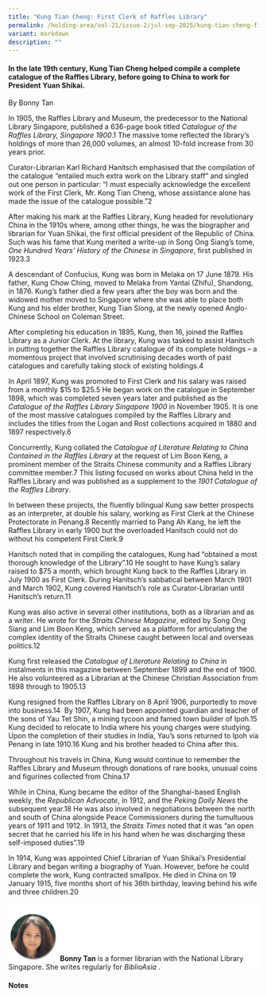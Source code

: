 ```yaml
---
title: "Kung Tian Cheng: First Clerk of Raffles Library"
permalink: /holding-area/vol-21/issue-2/jul-sep-2025/kung-tian-cheng-first-clerk-of-raffles-library/
variant: markdown
description: ""
---
```

#### In the late 19th century, Kung Tian Cheng helped compile a complete catalogue of the Raffles Library, before going to China to work for President Yuan Shikai.  
By Bonny Tan


In 1905, the Raffles Library and Museum, the predecessor to the National Library Singapore, published a 636-page book titled _Catalogue of the Raffles Library, Singapore 1900_.1 The massive tome reflected the library’s holdings of more than 26,000 volumes, an almost 10-fold increase from 30 years prior. &nbsp;

Curator-Librarian Karl Richard Hanitsch emphasised that the compilation of the catalogue “entailed much extra work on the Library staff” and singled out one person in particular: “I must especially acknowledge the excellent work of the First Clerk, Mr.&nbsp;Kong Tian Cheng, whose assistance alone has made the issue of the catalogue possible.”2&nbsp;

After making his mark at the Raffles Library, Kung headed for revolutionary China in the 1910s where, among other things, he was the biographer and librarian for Yuan Shikai, the first official president of the Republic of China. Such was his fame that Kung merited a write-up in Song Ong Siang’s tome, _One Hundred Years’ History of the Chinese in Singapore_, first published in 1923.3&nbsp;

A descendant of Confucius, Kung was born in Melaka on 17 June 1879. His father, Kung Chow Ching, moved to Melaka from Yantai (Zhifu), Shandong, in 1876. Kung’s father died a few years after the boy was born and the widowed mother moved to Singapore where she was able to place both Kung and his elder brother, Kung Tian Siong, at the newly opened Anglo-Chinese School on Coleman Street.&nbsp;

After completing his education in 1895, Kung, then 16, joined the Raffles Library as a Junior Clerk. At the library, Kung was tasked to assist Hanitsch in putting together the Raffles Library catalogue of its complete holdings – a momentous project that involved scrutinising decades worth of past catalogues and carefully taking stock of existing holdings.4&nbsp;

In April 1897, Kung was promoted to First Clerk and his salary was raised from a monthly $15 to $25.5 He began work on the catalogue in September 1898, which was completed seven years later and published as the _Catalogue of the Raffles Library Singapore 1900_ in November 1905. It is one of the most massive catalogues compiled by the Raffles Library and includes the titles from the Logan and Rost collections acquired in 1880 and 1897 respectively.6&nbsp; &nbsp;

Concurrently, Kung collated the _Catalogue of Literature Relating to China Contained in the Raffles Library_ at the request of Lim Boon Keng, a prominent member of the Straits Chinese community and a Raffles Library committee member.7 This listing focused on works about China held in the Raffles Library and was published as a supplement to the _1901 Catalogue of the Raffles Library_.&nbsp;

In between these projects, the fluently bilingual Kung saw better prospects as an interpreter, at double his salary, working as First Clerk at the Chinese Protectorate in Penang.8 Recently married to Pang Ah Kang, he left the Raffles Library in early 1900 but the overloaded Hanitsch could not do without his competent First Clerk.9

Hanitsch noted that in compiling the catalogues, Kung had “obtained a most thorough knowledge of the Library”.10 He sought to have Kung’s salary raised to $75 a month, which brought Kung back to the Raffles Library in July 1900 as First Clerk. During Hanitsch’s sabbatical between March 1901 and March 1902, Kung covered Hanitsch’s role as Curator-Librarian until Hanitsch’s return.11 &nbsp;

Kung was also active in several other institutions, both as a librarian and as a writer. He wrote for the _Straits Chinese Magazine_, edited by Song Ong Siang and Lim Boon Keng, which served as a platform for articulating the complex identity of the Straits Chinese caught between local and overseas politics.12 &nbsp;

Kung first released the _Catalogue of Literature Relating to China_ in instalments in this magazine between September 1899 and the end of 1900. He also volunteered as a Librarian at the Chinese Christian Association from 1898 through to 1905.13&nbsp;

Kung resigned from the Raffles Library on 8 April 1906, purportedly to move into business.14&nbsp; By 1907, Kung had been appointed guardian and teacher of the sons of Yau Tet Shin, a mining tycoon and famed town builder of Ipoh.15 Kung decided to relocate to India where his young charges were studying. Upon the completion of their studies in India, Yau’s sons returned to Ipoh via Penang in late 1910.16 Kung and his brother headed to China after this.&nbsp;

Throughout his travels in China, Kung would continue to remember the Raffles Library and Museum through donations of rare books, unusual coins and figurines collected from China.17&nbsp;

While in China, Kung became the editor of the Shanghai-based English weekly, the _Republican Advocate_, in 1912, and the _Peking Daily News_ the subsequent year.18 He was also involved in negotiations between the north and south of China alongside Peace Commissioners during the tumultuous years of 1911 and 1912. In 1913, the _Straits Times_ noted that it was “an open secret that he carried his life in his hand when he was discharging these self-imposed duties”.19&nbsp;

In 1914, Kung was appointed Chief Librarian of Yuan Shikai’s Presidential Library and began writing a biography of Yuan. However, before he could complete the work, Kung contracted smallpox. He died in China on 19 January 1915, five months short of his 36th birthday, leaving behind his wife and three children.20



<div style="background-color: white;">
<br>
<img style="width: 100px; height: 100px;" src="/images/Authors/SamanthaChen.png">
<b>Bonny Tan</b> is a former librarian with the National Library Singapore. She writes regularly for <i>BiblioAsia</i> .</div>
	

#### **Notes**

[^1]: Raffles Library and Museum, _Catalogue of the Raffles Library, Singapore 190_0 (Singapore: American Mission Press, 1905). (From National Library Online)


[^2]: Raffles Library and Museum, _Catalogue of the Raffles Library, Singapore 1900_, Foreword. Today, his name 孔天增 is transliterated as Kung Tian Cheng. For a more detailed account of Kung Tian Cheng’s life and accomplishments, see Bonny Tan, “Kung Tian Cheng: From Confucian Scholar in Singapore to Reformer in the Chinese Republic,” _Journal of the Malaysian Branch of the Royal Asiatic Society 96_, no. 324 (June 2023):&nbsp; 81–97, https://dx.doi.org/10.1353/ras.2023.a900785.


[^3]: Song Ong Siang, _One Hundred Years’ History of the Chinese in Singapore: The Annotated Edition_ (Singapore: National Library Board and World Scientific, 2020), 719–22. (From National Library Singapore, call no. RSING 959.57 SON)


[^4]: Raffles Museum and Library, _Annual Report for the Year 1898_ (Singapore: The Museum, 1899), 3. (From National Library Singapore, call no. RRARE 027.55957 RAF; microfilm no. NL3874)


[^5]: “Minutes of the Raffles Library and Museum Committee,” 2 April 1897.


[^6]: Raffles Library and Museum, _Catalogue of the Raffles Library, Singapore 1900_, Foreword.


[^7]: Raffles Library and Museum, _Catalogue of Literature Relating to China Contained in the Raffles Library_ (Singapore: American Mission Press, 1901). (From National Library Online)


[^8]: K.K. Seet, _A Place for the People_ (Singapore: Times Books International, 1983), 52. (From National Library Singapore, call no. RSING 027.55957 SEE)


[^9]: “Minutes of the Raffles Library and Museum Committee,” 5 January 1900.


[^10]: Raffles Museum and Library, _Annual Report for the Year 1899_ (Singapore: The Museum, 1900), 9. (From National Library Singapore, call no. RRARE 027.55957 RAF; microfilm no. NL3874)


[^11]: “Minutes of the Raffles Library and Museum Committee,” 1 February 1901.


[^12]: Bonny Tan, “A Magazine for the Straits Chinese,” _BiblioAsia_ 11, no. 4 (January–March 2016): 84–85.


[^13]: Song, _One Hundred Years’ History of the Chinese in Singapore_, 357.


[^14]: “Untitled,” _Eastern Daily Mail and Straits Morning Advertiser_, 16 March 1906, 2. (From NewspaperSG)


[^15]: “Social and Personal,” _Straits Times_, 1 November 1910, 6. (From NewspaperSG)&nbsp;


[^16]: “Untitled,” _Straits Times_, 24 October 1910,&nbsp; 6; “A Patriotic Chinaman,” _Weekly Sun_, 5 November 1910, 4; “Social and Personal,” _Straits Times_,  
22 December 1910, 6. (From NewspaperSG)


[^17]: “Chinese Josses – Interesting Additions to Raffles Museum,” _Straits Times_,  
12 September 1907, 7. (From NewspaperSG); Raffles Museum and Library, _Annual Report for the Year 1908_ (Singapore: The Musuem, 1909), 3. (From National Library Singapore, call no. RRARE 027.55957 RAF; microfilm no. NL3874)


[^18]: Song, _One Hundred Years’ History of the Chinese in Singapore_, 721.


[^19]: “Mr. Kung Tien Cheng,” _Straits Times_, 8 October 1913, 10. (From NewspaperSG)


[^20]: Song, _One Hundred Years’ History of the Chinese in Singapore_, 721; “Untitled,” _Malaya Tribune_, 6 February 1915, 5. (From NewspaperSG)